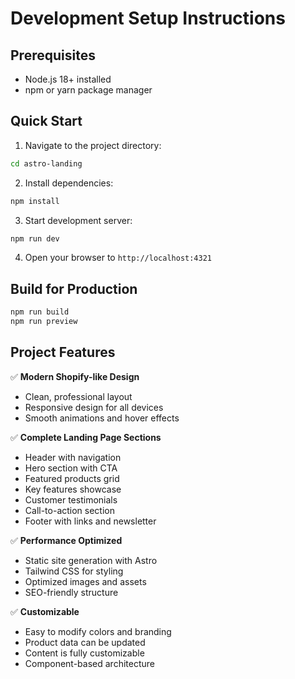 # Development Setup Instructions

## Prerequisites
- Node.js 18+ installed
- npm or yarn package manager

## Quick Start

1. Navigate to the project directory:
```bash
cd astro-landing
```

2. Install dependencies:
```bash
npm install
```

3. Start development server:
```bash
npm run dev
```

4. Open your browser to `http://localhost:4321`

## Build for Production

```bash
npm run build
npm run preview
```

## Project Features

✅ **Modern Shopify-like Design**
- Clean, professional layout
- Responsive design for all devices
- Smooth animations and hover effects

✅ **Complete Landing Page Sections**
- Header with navigation
- Hero section with CTA
- Featured products grid
- Key features showcase
- Customer testimonials
- Call-to-action section
- Footer with links and newsletter

✅ **Performance Optimized**
- Static site generation with Astro
- Tailwind CSS for styling
- Optimized images and assets
- SEO-friendly structure

✅ **Customizable**
- Easy to modify colors and branding
- Product data can be updated
- Content is fully customizable
- Component-based architecture